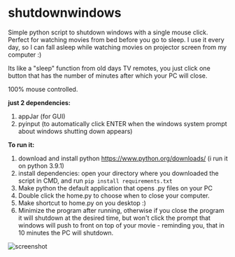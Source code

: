 # shutdownwindows
Simple python script to shutdown windows with a single mouse click. Perfect for watching movies from bed before you go to sleep. I use it every day, so I can fall asleep while watching movies on projector screen from my computer :)

Its like a "sleep" function from old days TV remotes, you just click one button that has the number of minutes after which your PC will close. 

100% mouse controlled. 

**just 2 dependencies:**
1. appJar (for GUI) 
2. pyinput (to automatically click ENTER when the windows system prompt about windows shutting down appears)

**To run it:**
1. download and install python https://www.python.org/downloads/ (i run it on python 3.9.1)
2. install dependencies: open your directory where you downloaded the script in CMD, and run 
```pip install requirements.txt```
3. Make python the default application that opens .py files on your PC
4. Double click the home.py to choose when to close your computer. 
5. Make shortcut to home.py on you desktop :) 
6. Minimize the program after running, otherwise if you close the program it will shutdown at the desired time, but won't click the prompt that windows will push to front on top of your movie - reminding you, that in 10 minutes the PC will shutdown. 

![screenshot](https://github.com/growandwin/shutdownwindows/blob/main/screenshot.PNG?raw=true)


